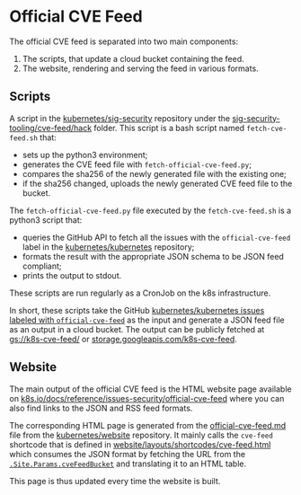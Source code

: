 # Official CVE Feed

The official CVE feed is separated into two main components:
1. The scripts, that update a cloud bucket containing the feed.
2. The website, rendering and serving the feed in various formats.

## Scripts

A script in the [kubernetes/sig-security](https://github.com/kubernetes/sig-security)
repository under the [sig-security-tooling/cve-feed/hack](https://github.com/kubernetes/sig-security/tree/main/sig-security-tooling/cve-feed/hack)
folder. This script is
a bash script named `fetch-cve-feed.sh` that:
- sets up the python3 environment;
- generates the CVE feed file with `fetch-official-cve-feed.py`;
- compares the sha256 of the newly generated file with the existing one;
- if the sha256 changed, uploads the newly generated CVE feed file to the bucket.

The `fetch-official-cve-feed.py` file executed by the `fetch-cve-feed.sh` is a
python3 script that:
- queries the GitHub API to fetch all the issues with the `official-cve-feed`
  label in the [kubernetes/kubernetes](https://github.com/kubernetes/kubernetes/issues?q=is%3Aissue%20label%3Aofficial-cve-feed%20)
  repository;
- formats the result with the appropriate JSON schema to be JSON feed
  compliant;
- prints the output to stdout.

These scripts are run regularly as a CronJob on the k8s infrastructure.

In short, these scripts take the GitHub [kubernetes/kubernetes issues
labeled with `official-cve-feed`](https://github.com/kubernetes/kubernetes/issues?q=is%3Aissue%20label%3Aofficial-cve-feed%20)
as the input and generate a JSON feed file as an output in a cloud bucket. The
output can be publicly fetched at [gs://k8s-cve-feed/](https://console.cloud.google.com/storage/browser/k8s-cve-feed) or [storage.googleapis.com/k8s-cve-feed](https://storage.googleapis.com/k8s-cve-feed/).

## Website

The main output of the official CVE feed is the HTML website page available on
[k8s.io/docs/reference/issues-security/official-cve-feed](https://kubernetes.io/docs/reference/issues-security/official-cve-feed/)
where you can also find links to the JSON and RSS feed formats.

The corresponding HTML page is generated from the [official-cve-feed.md](https://github.com/kubernetes/website/blob/main/content/en/docs/reference/issues-security/official-cve-feed.md?plain=1)
file from the [kubernetes/website](https://github.com/kubernetes/website)
repository. It mainly calls the `cve-feed` shortcode that is defined in
[website/layouts/shortcodes/cve-feed.html](https://github.com/kubernetes/website/blob/main/layouts/shortcodes/cve-feed.html)
which consumes the JSON format by fetching the URL from the
[`.Site.Params.cveFeedBucket`](https://github.com/kubernetes/website/blob/75f19fc9675d07fdbc724d02953d905ef7ca8619/hugo.toml#L168)
and translating it to an HTML table.

This page is thus updated every time the website is built.
